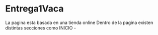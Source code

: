 # Entrega1Vaca
La pagina esta basada en una tienda online
Dentro de la pagina existen distintas secciones como INICIO - 
